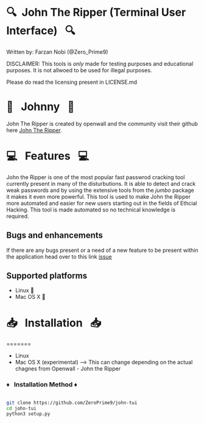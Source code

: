 # :mag:&nbsp;  John The Ripper (Terminal User Interface) &nbsp;  :mag:

Written by: Farzan Nobi (@Zero_Prime9)

DISCLAIMER: This tools is *only* made for testing purposes and educational purposes. It is not allwoed to be used for illegal purposes.

Please do read the licensing present in LICENSE.md


# :page_with_curl: &nbsp; Johnny &nbsp; :page_with_curl:

John The Ripper is created by openwall and the community visit their github here [John The Ripper](https://github.com/openwall/john).


# :computer: &nbsp; Features &nbsp; :computer:


John the Ripper is one of the most popular fast passwrod cracking tool currently present in many of the disturbutions. It is able to detect and crack weak passwords and by using the extensive tools from the *jumbo* package it makes it even more powerful. This tool is used to make John the Ripper more automated and easier for new users starting out in the fields of Ethcial Hacking. This tool is made automated so no technical knowledge is required.


## Bugs and enhancements

If there are any bugs present or a need of a new feature to be present within the application head over to this link [issue](https://github.com/ZeroPrime9/john-tui/issues) 


## Supported platforms


* Linux :penguin:
* Mac OS X :apple:

# :inbox_tray: &nbsp; Installation &nbsp; :inbox_tray:

=======
* Linux
* Mac OS X (experimental) --> This can change depending on the actual chagnes from Openwall - John the Ripper


### :diamonds: &nbsp; Installation Method :diamonds:

```bash

git clone https://github.com/ZeroPrime9/john-tui
cd john-tui
python3 setup.py

```
